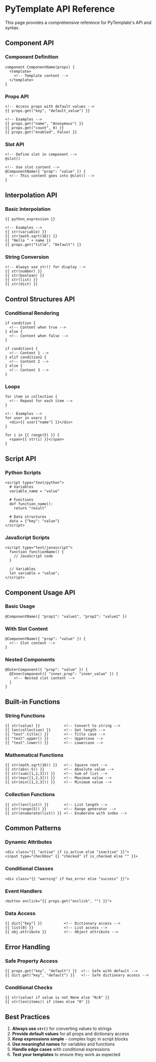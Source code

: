 # PyTemplate API Reference

This page provides a comprehensive reference for PyTemplate's API and syntax.

## Component API

### Component Definition
```pytempl
component ComponentName(props) {
  <template>
    <!-- Template content -->
  </template>
}
```

### Props API
```pytempl
<!-- Access props with default values -->
{{ props.get("key", "default_value") }}

<!-- Examples -->
{{ props.get("name", "Anonymous") }}
{{ props.get("count", 0) }}
{{ props.get("enabled", False) }}
```

### Slot API
```pytempl
<!-- Define slot in component -->
@slot()

<!-- Use slot content -->
@ComponentName({ "prop": "value" }) {
  <!-- This content goes into @slot() -->
}
```

## Interpolation API

### Basic Interpolation
```pytempl
{{ python_expression }}

<!-- Examples -->
{{ str(variable) }}
{{ str(math.sqrt(16)) }}
{{ "Hello " + name }}
{{ props.get("title", "Default") }}
```

### String Conversion
```pytempl
<!-- Always use str() for display -->
{{ str(number) }}
{{ str(boolean) }}
{{ str(list) }}
{{ str(dict) }}
```

## Control Structures API

### Conditional Rendering
```pytempl
if condition {
  <!-- Content when true -->
} else {
  <!-- Content when false -->
}

if condition1 {
  <!-- Content 1 -->
} elif condition2 {
  <!-- Content 2 -->
} else {
  <!-- Content 3 -->
}
```

### Loops
```pytempl
for item in collection {
  <!-- Repeat for each item -->
}

<!-- Examples -->
for user in users {
  <div>{{ user["name"] }}</div>
}

for i in {{ range(5) }} {
  <span>{{ str(i) }}</span>
}
```

## Script API

### Python Scripts
```pytempl
<script type="text/python">
  # Variables
  variable_name = "value"
  
  # Functions
  def function_name():
    return "result"
  
  # Data structures
  data = {"key": "value"}
</script>
```

### JavaScript Scripts
```pytempl
<script type="text/javascript">
  function functionName() {
    // JavaScript code
  }
  
  // Variables
  let variable = "value";
</script>
```

## Component Usage API

### Basic Usage
```pytempl
@ComponentName({ "prop1": "value1", "prop2": "value2" })
```

### With Slot Content
```pytempl
@ComponentName({ "prop": "value" }) {
  <!-- Slot content -->
}
```

### Nested Components
```pytempl
@OuterComponent({ "prop": "value" }) {
  @InnerComponent({ "inner_prop": "inner_value" }) {
    <!-- Nested slot content -->
  }
}
```

## Built-in Functions

### String Functions
```pytempl
{{ str(value) }}           <!-- Convert to string -->
{{ len(collection) }}      <!-- Get length -->
{{ "text".title() }}       <!-- Title case -->
{{ "text".upper() }}       <!-- Uppercase -->
{{ "text".lower() }}       <!-- Lowercase -->
```

### Mathematical Functions
```pytempl
{{ str(math.sqrt(16)) }}   <!-- Square root -->
{{ str(abs(-5)) }}         <!-- Absolute value -->
{{ str(sum([1,2,3])) }}    <!-- Sum of list -->
{{ str(max([1,2,3])) }}    <!-- Maximum value -->
{{ str(min([1,2,3])) }}    <!-- Minimum value -->
```

### Collection Functions
```pytempl
{{ str(len(list)) }}       <!-- List length -->
{{ str(range(5)) }}        <!-- Range generator -->
{{ str(enumerate(list)) }} <!-- Enumerate with index -->
```

## Common Patterns

### Dynamic Attributes
```pytempl
<div class="{{ "active" if is_active else "inactive" }}">
<input type="checkbox" {{ "checked" if is_checked else "" }}>
```

### Conditional Classes
```pytempl
<div class="{{ "warning" if has_error else "success" }}">
```

### Event Handlers
```pytempl
<button onclick="{{ props.get("onclick", "") }}">
```

### Data Access
```pytempl
{{ dict["key"] }}          <!-- Dictionary access -->
{{ list[0] }}              <!-- List access -->
{{ obj.attribute }}        <!-- Object attribute -->
```

## Error Handling

### Safe Property Access
```pytempl
{{ props.get("key", "default") }}  <!-- Safe with default -->
{{ dict.get("key", "default") }}   <!-- Safe dictionary access -->
```

### Conditional Checks
```pytempl
{{ str(value) if value is not None else "N/A" }}
{{ str(len(items)) if items else "0" }}
```

## Best Practices

1. **Always use `str()`** for converting values to strings
2. **Provide default values** for all props and dictionary access
3. **Keep expressions simple** - complex logic in script blocks
4. **Use meaningful names** for variables and functions
5. **Handle edge cases** with conditional expressions
6. **Test your templates** to ensure they work as expected
